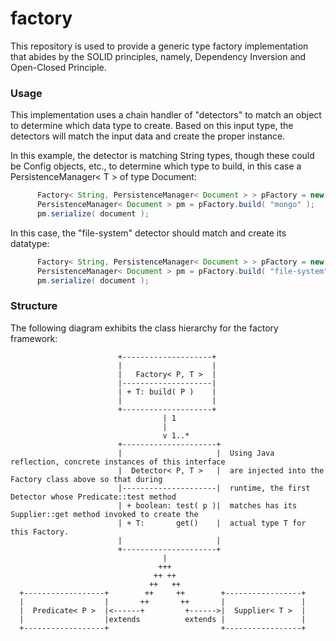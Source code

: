 # factory
This repository is used to provide a generic type factory implementation that abides by the SOLID principles, 
namely, Dependency Inversion and Open-Closed Principle.

### Usage
This implementation uses a chain handler of "detectors" to match an object to determine which data type to create.
Based on this input type, the detectors will match the input data and create the proper instance.

In this example, the detector is matching String types, though these could be Config objects, etc., to determine
which type to build, in this case a PersistenceManager< T > of type Document:

```java
      Factory< String, PersistenceManager< Document > > pFactory = new Factory<>( "org.brokenlance.persistence" );
      PersistenceManager< Document > pm = pFactory.build( "mongo" );
      pm.serialize( document );
```

In this case, the "file-system" detector should match and create its datatype:

```java
      Factory< String, PersistenceManager< Document > > pFactory = new Factory<>( "org.brokenlance.persistence" );
      PersistenceManager< Document > pm = pFactory.build( "file-system" );
      pm.serialize( document );
```

### Structure
The following diagram exhibits the class hierarchy for the factory framework:
                                                                                                                            
                            +--------------------+                                                                          
                            |                    |                                                                          
                            |   Factory< P, T >  |                                                                             
                            |--------------------|                                                                          
                            | + T: build( P )    |                                                                          
                            |                    |                                                                          
                            +--------------------+                                                                          
                                      | 1                                                                                    
                                      |                                                                                     
                                      v 1..*                                                                                    
                            +---------------------+                                                                          
                            |                     |  Using Java reflection, concrete instances of this interface             
                            |  Detector< P, T >   |  are injected into the Factory class above so that during                                
                            |---------------------|  runtime, the first Detector whose Predicate::test method                
                            | + boolean: test( p )|  matches has its Supplier::get method invoked to create the        
                            | + T:       get()    |  actual type T for this Factory.                                         
                            |                     |                                                                          
                            +---------------------+                                                                          
                                      |                                                                                     
                                     +++                                                                                    
                                    ++ ++                                                                                   
                                   ++   ++                                                                                  
      +------------------+        ++     ++        +-----------------+                                                      
      |                  |       ++       ++       |                 |                                                      
      |  Predicate< P >  |<------+         +------>|  Supplier< T >  |                                                                                 
      |                  |extends          extends |                 |                                                      
      +------------------+                         +-----------------+                                                      
                                                                                                                            
                                                                                                                            
                                                                                                                            
                                                                                                                            
                                                                                                                            
                                                                                                                            
                                                                                                                            
